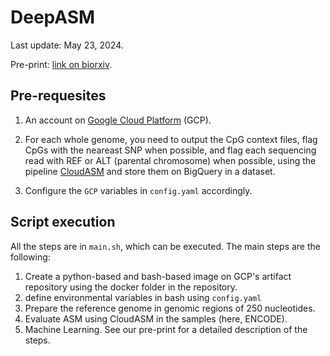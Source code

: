 # DeepASM

Last update: May 23, 2024.

Pre-print: [link on biorxiv](https://www.biorxiv.org/content/10.1101/2024.05.23.595536v1.full.pdf+html).

## Pre-requesites

1. An account on [Google Cloud Platform](https://cloud.google.com/) (GCP).

2. For each whole genome, you need to output the CpG context files, flag CpGs with the neareast SNP when possible, and flag each sequencing read with REF or ALT (parental chromosome) when possible, using the pipeline [CloudASM](https://github.com/TyckoLab/CloudASM) and store them on BigQuery in a dataset. 

3. Configure the `GCP` variables in `config.yaml` accordingly. 


## Script execution

All the steps are in `main.sh`, which can be executed. The main steps are the following:
1. Create a python-based and bash-based image on GCP's artifact repository using the docker folder in the repository.
2. define environmental variables in bash using `config.yaml`
3. Prepare the reference genome in genomic regions of 250 nucleotides.
4. Evaluate ASM using CloudASM in the samples (here, ENCODE).
5. Machine Learning. See our pre-print for a detailed description of the steps.
